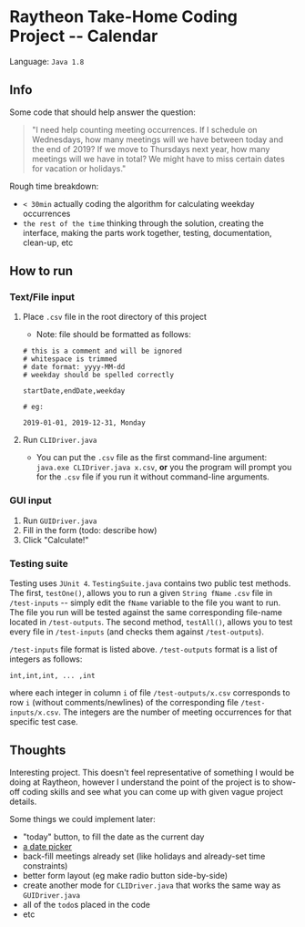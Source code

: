 # Raytheon Take-Home Coding Project -- Calendar

Language: `Java 1.8`

## Info

Some code that should help answer the question:
> "I need help counting meeting occurrences. If I schedule on Wednesdays, how many meetings will we have between today
and the end of 2019? If we move to Thursdays next year, how many meetings will we have in total? We might have to miss
certain dates for vacation or holidays."

Rough time breakdown:
* `< 30min` actually coding the algorithm for calculating weekday occurrences
* `the rest of the time` thinking through the solution, creating the interface, making the parts work together,
testing, documentation, clean-up, etc

## How to run

### Text/File input

1. Place `.csv` file in the root directory of this project
    * Note: file should be formatted as follows:
     ```
     # this is a comment and will be ignored
     # whitespace is trimmed
     # date format: yyyy-MM-dd
     # weekday should be spelled correctly

     startDate,endDate,weekday

     # eg:

     2019-01-01, 2019-12-31, Monday
     ```

1. Run `CLIDriver.java`
    * You can put the `.csv` file as the first command-line argument: `java.exe CLIDriver.java x.csv`, **or** you the
    program will prompt you for the `.csv` file if you run it without command-line arguments.

### GUI input

1. Run `GUIDriver.java`
1. Fill in the form (todo: describe how)
1. Click "Calculate!"

### Testing suite

Testing uses `JUnit 4`. `TestingSuite.java` contains two public test methods. The first, `testOne()`, allows you to run
a given `String fName` `.csv` file in `/test-inputs` -- simply edit the `fName` variable to the file you want to run.
The file you run will be tested against the same corresponding file-name located in `/test-outputs`. The second method,
`testAll()`, allows you to test every file in `/test-inputs` (and checks them against `/test-outputs`).

`/test-inputs` file format is listed above. `/test-outputs` format is a list of integers as follows:
```
int,int,int, ... ,int
```
where each integer in column `i` of file `/test-outputs/x.csv` corresponds to row `i` (without comments/newlines)
of the corresponding file `/test-inputs/x.csv`. The integers are the number of meeting occurrences for that specific
test case.

## Thoughts

Interesting project. This doesn't feel representative of something I would be doing at Raytheon, however I understand
the point of the project is to show-off coding skills and see what you can come up with given vague project details.

Some things we could implement later:
* "today" button, to fill the date as the current day
* [a date picker](https://www.codejava.net/java-se/swing/how-to-use-jdatepicker-to-display-calendar-component)
* back-fill meetings already set (like holidays and already-set time constraints)
* better form layout (eg make radio button side-by-side)
* create another mode for `CLIDriver.java` that works the same way as `GUIDriver.java`
* all of the `todo`s placed in the code
* etc

